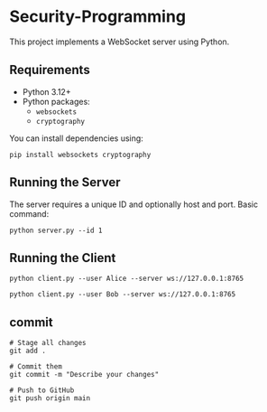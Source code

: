 # Security-Programming

This project implements a WebSocket server using Python.  

## Requirements

- Python 3.12+
- Python packages:
  - `websockets`
  - `cryptography`

You can install dependencies using:

```
pip install websockets cryptography

```

## Running the Server
The server requires a unique ID and optionally host and port.
Basic command:

```
python server.py --id 1
```
## Running the Client
```
python client.py --user Alice --server ws://127.0.0.1:8765

```
```
python client.py --user Bob --server ws://127.0.0.1:8765

```





## commit 
```
# Stage all changes 
git add .

# Commit them
git commit -m "Describe your changes"

# Push to GitHub
git push origin main
```